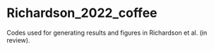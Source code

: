 # Richardson_2022_coffee
Codes used for generating results and figures in Richardson et al. (in review).
